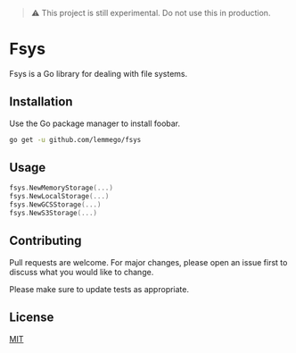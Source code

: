 > ⚠️ This project is still experimental. Do not use this in production.

# Fsys

Fsys is a Go library for dealing with file systems.

## Installation

Use the Go package manager to install foobar.

```bash
go get -u github.com/lemmego/fsys
```

## Usage

```go
fsys.NewMemoryStorage(...)
fsys.NewLocalStorage(...)
fsys.NewGCSStorage(...)
fsys.NewS3Storage(...)
```

## Contributing

Pull requests are welcome. For major changes, please open an issue first
to discuss what you would like to change.

Please make sure to update tests as appropriate.

## License

[MIT](https://choosealicense.com/licenses/mit/)
